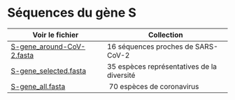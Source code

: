 # Séquences du gène S


| Voir le fichier  | Collection |
|-------------------|----------------------------|
| [S-gene_around-CoV-2.fasta](https://raw.githubusercontent.com/jvanheld/shnc-origines-sars-cov-2/main/data/S-gene/S-gene_around-CoV-2.fasta) | 16 séquences proches de SARS-CoV-2 | 
| [S-gene_selected.fasta](https://raw.githubusercontent.com/jvanheld/shnc-origines-sars-cov-2/main/data/S-gene/S-gene_selected.fasta) | 35 espèces représentatives de la diversité | 
| [S-gene_all.fasta](https://raw.githubusercontent.com/jvanheld/shnc-origines-sars-cov-2/main/data/S-gene/S-gene_all.fasta) | 70 espèces de coronavirus |
